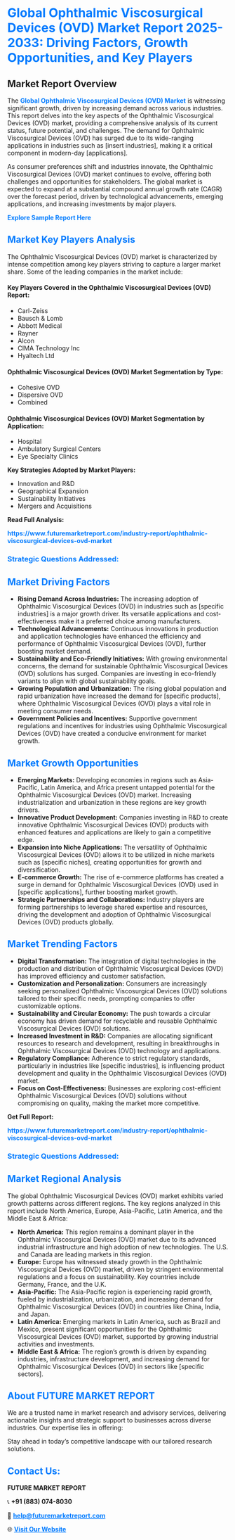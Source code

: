 <h1 style="color: #007BFF;">Global Ophthalmic Viscosurgical Devices (OVD) Market Report 2025-2033: Driving Factors, Growth Opportunities, and Key Players</h1>

<section id="overview">
<h2>Market Report Overview</h2>
<p>The <a href="https://www.futuremarketreport.com/industry-report/ophthalmic-viscosurgical-devices-ovd-market" style="color: #007BFF; text-decoration: none;"><strong>Global Ophthalmic Viscosurgical Devices (OVD) Market</strong></a> is witnessing significant growth, driven by increasing demand across various industries. This report delves into the key aspects of the Ophthalmic Viscosurgical Devices (OVD) market, providing a comprehensive analysis of its current status, future potential, and challenges. The demand for Ophthalmic Viscosurgical Devices (OVD) has surged due to its wide-ranging applications in industries such as [insert industries], making it a critical component in modern-day [applications].</p>
<p>As consumer preferences shift and industries innovate, the Ophthalmic Viscosurgical Devices (OVD) market continues to evolve, offering both challenges and opportunities for stakeholders. The global market is expected to expand at a substantial compound annual growth rate (CAGR) over the forecast period, driven by technological advancements, emerging applications, and increasing investments by major players.</p>
</section>

<section id="overview">
<p><a href="https://www.futuremarketreport.com/request-sample/reportId=64723" style="color: #007BFF; text-decoration: none;"><strong>Explore Sample Report Here</strong></a></p>
</section>

<section id="key-players">
<h2 style="color: #007BFF;">Market Key Players Analysis</h2>
<p>The Ophthalmic Viscosurgical Devices (OVD) market is characterized by intense competition among key players striving to capture a larger market share. Some of the leading companies in the market include:</p>
<h4>Key Players Covered in the Ophthalmic Viscosurgical Devices (OVD) Report:</h4>
<ul><li>Carl-Zeiss</li><li>Bausch &amp; Lomb</li><li>Abbott Medical</li><li>Rayner</li><li>Alcon</li><li>CIMA Technology Inc</li><li>Hyaltech Ltd</li></ul>
<h4>Ophthalmic Viscosurgical Devices (OVD) Market Segmentation by Type:</h4>
<ul><li>Cohesive OVD</li><li>Dispersive OVD</li><li>Combined</li></ul>

<h4>Ophthalmic Viscosurgical Devices (OVD) Market Segmentation by Application:</h4>
<ul><li>Hospital</li><li>Ambulatory Surgical Centers</li><li>Eye Specialty Clinics</li></ul>
<p><strong>Key Strategies Adopted by Market Players:</strong></p>
<ul>
<li>Innovation and R&D</li>
<li>Geographical Expansion</li>
<li>Sustainability Initiatives</li>
<li>Mergers and Acquisitions</li>
</ul>
</section>

<section>
<p><strong>Read Full Analysis: </strong></p><a href="https://www.futuremarketreport.com/industry-report/ophthalmic-viscosurgical-devices-ovd-market" style="color: #007BFF; text-decoration: none;"><strong>https://www.futuremarketreport.com/industry-report/ophthalmic-viscosurgical-devices-ovd-market</strong></a>
<h3 style="color: #007BFF;">Strategic Questions Addressed:</h3>
</section>

<section id="driving-factors">
<h2 style="color: #007BFF;">Market Driving Factors</h2>
<ul>
<li><strong>Rising Demand Across Industries:</strong> The increasing adoption of Ophthalmic Viscosurgical Devices (OVD) in industries such as [specific industries] is a major growth driver. Its versatile applications and cost-effectiveness make it a preferred choice among manufacturers.</li>
<li><strong>Technological Advancements:</strong> Continuous innovations in production and application technologies have enhanced the efficiency and performance of Ophthalmic Viscosurgical Devices (OVD), further boosting market demand.</li>
<li><strong>Sustainability and Eco-Friendly Initiatives:</strong> With growing environmental concerns, the demand for sustainable Ophthalmic Viscosurgical Devices (OVD) solutions has surged. Companies are investing in eco-friendly variants to align with global sustainability goals.</li>
<li><strong>Growing Population and Urbanization:</strong> The rising global population and rapid urbanization have increased the demand for [specific products], where Ophthalmic Viscosurgical Devices (OVD) plays a vital role in meeting consumer needs.</li>
<li><strong>Government Policies and Incentives:</strong> Supportive government regulations and incentives for industries using Ophthalmic Viscosurgical Devices (OVD) have created a conducive environment for market growth.</li>
</ul>
</section>

<section id="growth-opportunities">
<h2 style="color: #007BFF;">Market Growth Opportunities</h2>
<ul>
<li><strong>Emerging Markets:</strong> Developing economies in regions such as Asia-Pacific, Latin America, and Africa present untapped potential for the Ophthalmic Viscosurgical Devices (OVD) market. Increasing industrialization and urbanization in these regions are key growth drivers.</li>
<li><strong>Innovative Product Development:</strong> Companies investing in R&D to create innovative Ophthalmic Viscosurgical Devices (OVD) products with enhanced features and applications are likely to gain a competitive edge.</li>
<li><strong>Expansion into Niche Applications:</strong> The versatility of Ophthalmic Viscosurgical Devices (OVD) allows it to be utilized in niche markets such as [specific niches], creating opportunities for growth and diversification.</li>
<li><strong>E-commerce Growth:</strong> The rise of e-commerce platforms has created a surge in demand for Ophthalmic Viscosurgical Devices (OVD) used in [specific applications], further boosting market growth.</li>
<li><strong>Strategic Partnerships and Collaborations:</strong> Industry players are forming partnerships to leverage shared expertise and resources, driving the development and adoption of Ophthalmic Viscosurgical Devices (OVD) products globally.</li>
</ul>
</section>

<section id="trending-factors">
<h2 style="color: #007BFF;">Market Trending Factors</h2>
<ul>
<li><strong>Digital Transformation:</strong> The integration of digital technologies in the production and distribution of Ophthalmic Viscosurgical Devices (OVD) has improved efficiency and customer satisfaction.</li>
<li><strong>Customization and Personalization:</strong> Consumers are increasingly seeking personalized Ophthalmic Viscosurgical Devices (OVD) solutions tailored to their specific needs, prompting companies to offer customizable options.</li>
<li><strong>Sustainability and Circular Economy:</strong> The push towards a circular economy has driven demand for recyclable and reusable Ophthalmic Viscosurgical Devices (OVD) solutions.</li>
<li><strong>Increased Investment in R&D:</strong> Companies are allocating significant resources to research and development, resulting in breakthroughs in Ophthalmic Viscosurgical Devices (OVD) technology and applications.</li>
<li><strong>Regulatory Compliance:</strong> Adherence to strict regulatory standards, particularly in industries like [specific industries], is influencing product development and quality in the Ophthalmic Viscosurgical Devices (OVD) market.</li>
<li><strong>Focus on Cost-Effectiveness:</strong> Businesses are exploring cost-efficient Ophthalmic Viscosurgical Devices (OVD) solutions without compromising on quality, making the market more competitive.</li>
</ul>
</section>

<section>
<p><strong>Get Full Report: </strong></p><a href="https://www.futuremarketreport.com/industry-report/ophthalmic-viscosurgical-devices-ovd-market" style="color: #007BFF; text-decoration: none;"><strong>https://www.futuremarketreport.com/industry-report/ophthalmic-viscosurgical-devices-ovd-market</strong></a>
<h3 style="color: #007BFF;">Strategic Questions Addressed:</h3>
</section>


<section id="regional-analysis">
<h2 style="color: #007BFF;">Market Regional Analysis</h2>
<p>The global Ophthalmic Viscosurgical Devices (OVD) market exhibits varied growth patterns across different regions. The key regions analyzed in this report include North America, Europe, Asia-Pacific, Latin America, and the Middle East & Africa:</p>
<ul>
<li><strong>North America:</strong> This region remains a dominant player in the Ophthalmic Viscosurgical Devices (OVD) market due to its advanced industrial infrastructure and high adoption of new technologies. The U.S. and Canada are leading markets in this region.</li>
<li><strong>Europe:</strong> Europe has witnessed steady growth in the Ophthalmic Viscosurgical Devices (OVD) market, driven by stringent environmental regulations and a focus on sustainability. Key countries include Germany, France, and the U.K.</li>
<li><strong>Asia-Pacific:</strong> The Asia-Pacific region is experiencing rapid growth, fueled by industrialization, urbanization, and increasing demand for Ophthalmic Viscosurgical Devices (OVD) in countries like China, India, and Japan.</li>
<li><strong>Latin America:</strong> Emerging markets in Latin America, such as Brazil and Mexico, present significant opportunities for the Ophthalmic Viscosurgical Devices (OVD) market, supported by growing industrial activities and investments.</li>
<li><strong>Middle East & Africa:</strong> The region’s growth is driven by expanding industries, infrastructure development, and increasing demand for Ophthalmic Viscosurgical Devices (OVD) in sectors like [specific sectors].</li>
</ul>
</section>

<footer>
<h2 style="color: #007BFF;">About FUTURE MARKET REPORT</h2>
<p>We are a trusted name in market research and advisory services, delivering actionable insights and strategic support to businesses across diverse industries. Our expertise lies in offering:</p>

<p>Stay ahead in today’s competitive landscape with our tailored research solutions.</p>

<h2 style="color: #007BFF;">Contact Us:</h2>
<p><strong>FUTURE MARKET REPORT</strong></p>
<p>📞 <strong>+91 (883) 074-8030</strong></p>
<p>📧 <strong><a href="mailto:help@futuremarketreport.com" style="color: #007BFF;">help@futuremarketreport.com</a></strong></p>
<p>🌐 <strong><a href="https://www.futuremarketreport.com/" style="color: #007BFF;">Visit Our Website</a></strong></p>
</footer>